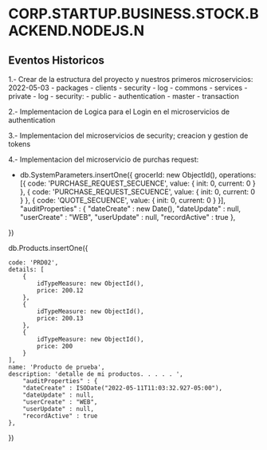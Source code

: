 # CORP.STARTUP.BUSINESS.STOCK.BACKEND.NODEJS.N

## Eventos Historicos

1.- Crear de la estructura del proyecto y nuestros primeros microservicios: 2022-05-03
    - packages
        - clients
            - security
            - log
        - commons
    - services
        - private
            - log
            - security: 
        - public
            - authentication
            - master
            - transaction

2.- Implementacion de Logica para el Login en el microservicios de authentication

3.- Implementacion del microservicios de security; creacion y gestion de tokens

4.- Implementacion del microservicio de purchas request:
  - db.SystemParameters.insertOne({
    grocerId: new ObjectId(),
    operations: [{
        code: 'PURCHASE_REQUEST_SECUENCE',
        value: {
            init: 0,
            current: 0
        }
    }, {
        code: 'PURCHASE_REQUEST_SECUENCE',
        value: {
            init: 0,
            current: 0
        }
    }, {
        code: 'QUOTE_SECUENCE',
        value: {
            init: 0,
            current: 0
        }
    }],
    	"auditProperties" : {
		"dateCreate" : new Date(),
		"dateUpdate" : null,
		"userCreate" : "WEB",
		"userUpdate" : null,
		"recordActive" : true
	},
    
})

db.Products.insertOne({
    
    code: 'PRD02',
    details: [
        {
            idTypeMeasure: new ObjectId(),
            price: 200.12
        },
        {
            idTypeMeasure: new ObjectId(),
            price: 200.13
        },
        {
            idTypeMeasure: new ObjectId(),
            price: 200
        }
    ],
    name: 'Producto de prueba',
    description: 'detalle de mi productos. . . . . ',
    	"auditProperties" : {
		"dateCreate" : ISODate("2022-05-11T11:03:32.927-05:00"),
		"dateUpdate" : null,
		"userCreate" : "WEB",
		"userUpdate" : null,
		"recordActive" : true
	},
})